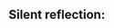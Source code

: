 ## Silent reflection: <title>

[HOST] (<duration> min) [⏰ <timing>]

### Questions to answers

<questions>


